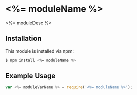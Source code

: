 # <%= moduleName %>

<%= moduleDesc %>

<!-- [![build status](https://secure.travis-ci.org/<%= githubName %>/<%= moduleName %>.png)](http://travis-ci.org/<%= githubName %>/<%= moduleName %>) -->

## Installation

This module is installed via npm:

``` bash
$ npm install <%= moduleName %>
```

## Example Usage

``` js
var <%= moduleVarName %> = require('<%= moduleName %>');
```
